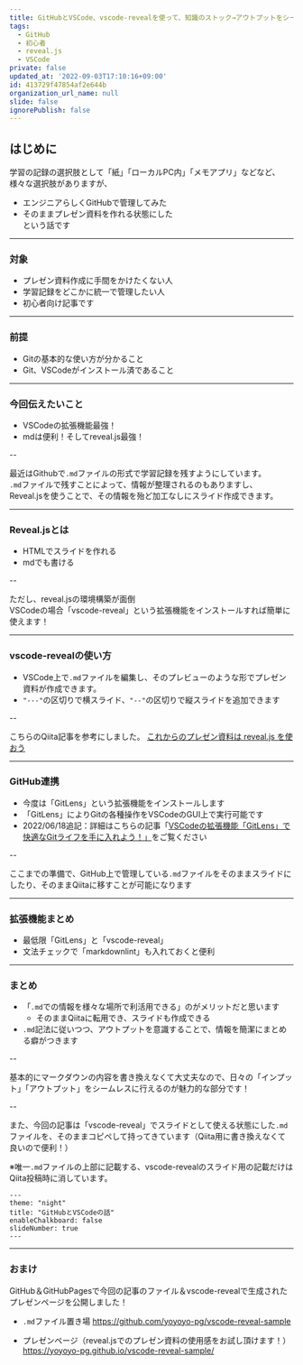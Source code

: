 ```yaml
---
title: GitHubとVSCode、vscode-revealを使って、知識のストック→アウトプットをシームレスに行える環境を整えた話
tags:
  - GitHub
  - 初心者
  - reveal.js
  - VSCode
private: false
updated_at: '2022-09-03T17:10:16+09:00'
id: 413729f47854af2e644b
organization_url_name: null
slide: false
ignorePublish: false
---
```

## はじめに

学習の記録の選択肢として「紙」「ローカルPC内」「メモアプリ」などなど、様々な選択肢がありますが、

- エンジニアらしくGitHubで管理してみた
- そのままプレゼン資料を作れる状態にした  
という話です

---

### 対象

- プレゼン資料作成に手間をかけたくない人
- 学習記録をどこかに統一で管理したい人
- 初心者向け記事です

---

### 前提

- Gitの基本的な使い方が分かること
- Git、VSCodeがインストール済であること

---

### 今回伝えたいこと

- VSCodeの拡張機能最強！
- mdは便利！そしてreveal.js最強！

--

最近はGithubで`.md`ファイルの形式で学習記録を残すようにしています。  
`.md`ファイルで残すことによって、情報が整理されるのもありますし、  
Reveal.jsを使うことで、その情報を殆ど加工なしにスライド作成できます。

---

### Reveal.jsとは

- HTMLでスライドを作れる
- mdでも書ける

--

ただし、reveal.jsの環境構築が面倒  
VSCodeの場合「vscode-reveal」という拡張機能をインストールすれば簡単に使えます！

---

### vscode-revealの使い方

- VSCode上で`.md`ファイルを編集し、そのプレビューのような形でプレゼン資料が作成できます。
- `"---"`の区切りで横スライド、`"--"`の区切りで縦スライドを追加できます

--

こちらのQiita記事を参考にしました。
[これからのプレゼン資料は reveal.js を使おう](https://qiita.com/Targityen/items/40ae4795e2cb77c1adc6)

---

### GitHub連携

- 今度は「GitLens」という拡張機能をインストールします
- 「GitLens」によりGitの各種操作をVSCodeのGUI上で実行可能です
- 2022/06/18追記：詳細はこちらの記事「[VSCodeの拡張機能「GitLens」で快適なGitライフを手に入れよう！」](https://qiita.com/yoyoyo_pg/items/e7f010dd13f99e61beba)をご覧ください

--

ここまでの準備で、GitHub上で管理している`.md`ファイルをそのままスライドにしたり、そのままQiitaに移すことが可能になります

---

### 拡張機能まとめ

- 最低限「GitLens」と「vscode-reveal」
- 文法チェックで「markdownlint」も入れておくと便利

---

### まとめ

- 「`.md`での情報を様々な場所で利活用できる」のがメリットだと思います
  - そのままQiitaに転用でき、スライドも作成できる
- `.md`記法に従いつつ、アウトプットを意識することで、情報を簡潔にまとめる癖がつきます

--

基本的にマークダウンの内容を書き換えなくて大丈夫なので、日々の「インプット」「アウトプット」をシームレスに行えるのが魅力的な部分です！

-- 

また、今回の記事は「vscode-reveal」でスライドとして使える状態にした`.md`ファイルを、そのままコピペして持ってきています（Qiita用に書き換えなくて良いので便利！）  

※唯一`.md`ファイルの上部に記載する、vscode-revealのスライド用の記載だけはQiita投稿時に消しています。

```
---
theme: "night"
title: "GitHubとVSCodeの話"
enableChalkboard: false
slideNumber: true
---
```

---

### おまけ

GitHub＆GitHubPagesで今回の記事のファイル＆vscode-revealで生成されたプレゼンページを公開しました！

- `.md`ファイル置き場
https://github.com/yoyoyo-pg/vscode-reveal-sample

- プレゼンページ（reveal.jsでのプレゼン資料の使用感をお試し頂けます！）
https://yoyoyo-pg.github.io/vscode-reveal-sample/


